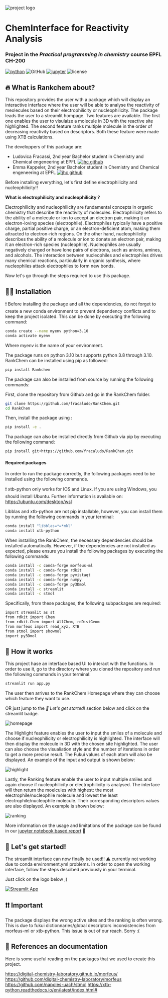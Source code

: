 ![project logo](assets/nkChem.png)

# ChemInterface for Reactivity Analysis
### Project in the *Practical programming in chemistry* course EPFL CH-200
[![python](https://img.shields.io/badge/Python-14354C?style=for-the-badge&logo=python&logoColor=white)](https://www.python.org)
![GitHub](https://img.shields.io/badge/github-%23121011.svg?style=for-the-badge&logo=github&logoColor=white)
[![jupyter](https://img.shields.io/badge/Jupyter-F37626.svg?&style=for-the-badge&logo=Jupyter&logoColor=purple)](https://jupyter.org/)
![license](https://img.shields.io/badge/License-MIT-ac8b11.svg?style=for-the-badge&labelColor=green)

## 🔥 What is Rankchem about?

This repository provides the user with a package which will display an interactive interface where the user will be able to analyse the reactivity of meolecules based on their electrophilicity or nucleophilicity. The package leads the user to a streamlit hompage. Two features are available. The first one enables the user to visulaize a molecule in 3D with the reactive site highlighted. The second feature ranks multiple molecule in the order of decreasing reactivity based on descriptors. Both these feature were made using XTB calculations.

The developpers of this package are:
- Ludovica Fracassi, 2nd year Bachelor student in Chemistry and Chemical engeneering at EPFL [![jhc github](https://img.shields.io/badge/GitHub-fracaludo-181717.svg?style=flat&logo=github)](https://github.com/fracaludo)
- Emma Kappeler, 2nd year Bachelor student in Chemistry and Chemical engeneering at EPFL [![jhc github](https://img.shields.io/badge/GitHub-kappelemma-181717.svg?style=flat&logo=github)](https://github.com/kappelemma)


Before installing everything, let's first define electrophilicity and nucleophilicity!!

**What is electrophilicity and nucleophilicity ?**

Electrophilicity and nucleophilicity are fundamental concepts in organic chemistry that describe the reactivity of molecules. Electrophilicity refers to the ability of a molecule or ion to accept an electron pair, making it an electron-loving species (electrophile). Electrophiles typically have a positive charge, partial positive charge, or an electron-deficient atom, making them attracted to electron-rich regions. On the other hand, nucleophilicity describes the ability of a molecule or ion to donate an electron pair, making it an electron-rich species (nucleophile). Nucleophiles are usually negatively charged or have lone pairs of electrons, such as anions, amines, and alcohols. The interaction between nucleophiles and electrophiles drives many chemical reactions, particularly in organic synthesis, where nucleophiles attack electrophiles to form new bonds.

Now let's go through the steps required to use this package.

## 👩‍💻 Installation

❗ Before installing the package and all the dependencies, do not forget to create a new conda environment to prevent dependency conflicts and to keep the project isolated. This can be done by executing the following command:

```bash
conda create --name myenv python=3.10
conda activate myenv
```
Where myenv is the name of your environment.

The package runs on python 3.10 but supports python 3.8 through 3.10.
RankChem can be installed using pip as followed:

```bash
pip install Rankchem
```

The package can also be installed from source by running the following commands:

First, clone the repository from Github and go in the RankChem folder.

```bash
git clone https://github.com/fracaludo/RankChem.git
cd RankChem
```

Then, install the package using :

```bash
pip install -e .
```

Tha package can also be installed directly from Github via pip by executing the following command:

```bash
pip install git+https://github.com/fracaludo/RankChem.git
```


#### Required packages


In order to run the package correctly, the following packages need to be installed using the following commands.

❗ xtb-python only works for IOS and Linux. If you are using Windows, you should install Ubuntu. Further information is available on: https://ubuntu.com/desktop/wsl

Libblas and xtb-python are not pip installable, however, you can install them by running the following commands in your terminal:

```bash
conda install "libblas=*=*mkl"
conda install xtb-python
```

When installing the RankChem, the necessary dependencies should be installed automatically. However, if the dependencies are not installed as expected, please ensure you install the following packages by executing the following commands:
 
```bash
conda install -c conda-forge morfeus-ml
conda install -c conda-forge rdkit
conda install -c conda-forge pyvistaqt
conda install -c conda-forge numpy
conda install -c conda-forge py3Dmol
conda install -c streamlit
conda install -c stmol
```

Specifically, from these packages, the following subpackages are required:

```bash
import streamlit as st
from rdkit import Chem
from rdkit.Chem import AllChem, rdDistGeom
from morfeus import read_xyz, XTB
from stmol import showmol
import py3Dmol
```

## 🎥 How it works

This project hase an interface based UI to interact with the functions. In order to use it, go to the directory where you cloned the repository and run the following commands in your terminal:
```bash
streamlit run app.py
```
The user then arrives to the RankChem Homepage where they can choose which feature they want to use.

OR just jump to the *🚥 Let's get started!* section below and click on the streamlit badge.

![homepage](assets/homepage.png)

The Highlight feature enables the user to input the smiles of a molecule and choose if nucleophilicity or electrophilicity is highlighted. The interface will then display the molecule in 3D with the chosen site highlighted. The user can also choose the visualiation style and the number of iterations in order to get a more precise result. The Fukui values of each atom will also be displayed. An example of the input and output is shown below:

![highlight](assets/highlightexample.png)

Lastly, the Ranking feature enable the user to input multiple smiles and again choose if nucleophilicity or electrophilicity is analysed. The interface will then return the moelcules with highest: the most electrophile/nucleophile molecule and lowest the least electrophile/nucleophile molecule. Their corresponding descriptors values are also displayed. An example is shown below:

![ranking](assets/rankingexample.png)

More information on the usage and limitations of the package can be found in our [jupyter notebook based report](https://github.com/fracaludo/RankChem/blob/main/notebooks/project_report.ipynb) 📓

## 🚥 Let's get started!

The streamlit interface can now finally be used!! ⚠️ currently not working due to conda environment.yml problems. In order to open the working interface, follow the steps descibed previously in your terminal.

Just click on the logo below ;)

[![Streamlit App](https://static.streamlit.io/badges/streamlit_badge_black_white.svg)](https://rankchem.streamlit.app/)


## ❗❗ Important
The package displays the wrong active sites and the ranking is often wrong. This is due to fukui dictionnaries/global descriptors inconsistencies from morfeus-ml or xtb-python. This issue is out of our reach. Sorry :(

## 🔎 References an documentation

Here is some useful reading on the packages that we used to create this project.

https://digital-chemistry-laboratory.github.io/morfeus/
https://github.com/digital-chemistry-laboratory/morfeus
https://github.com/napoles-uach/stmol
https://xtb-python.readthedocs.io/en/latest/index.html#


